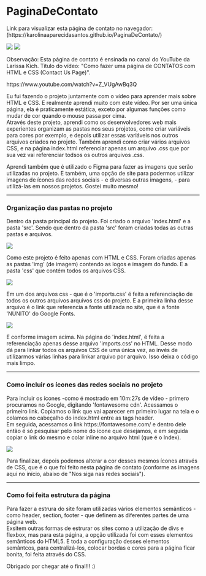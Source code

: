 # PaginaDeContato

<p>Link para visualizar esta página de contato no navegador: (https://karolinaaparecidasantos.github.io/PaginaDeContato/)</p>
<img src="https://github.com/user-attachments/assets/a71a699c-6581-43d0-aaca-ebcf343cc372" />
<img src="https://github.com/user-attachments/assets/52071b83-7841-469b-9c34-52b0dc4a4b42" />
<p>Observação: Esta página de contato é ensinada no canal do YouTube da Larissa Kich. Título do vídeo: "Como fazer uma página de CONTATOS com HTML e CSS (Contact Us Page)".</p>
<p>https://www.youtube.com/watch?v=Z_VUgAwBq3Q</p>
<p>Eu fui fazendo o projeto juntamente com o vídeo para aprender mais sobre HTML e CSS. E realmente aprendi muito com este vídeo. Por ser uma única página, ela é praticamente estática, exceto por algumas funções como mudar de cor quando o mouse passa por cima. <br>
Através deste projeto, aprendi como os desenvolvedores web mais experientes organizam as pastas nos seus projetos, como criar variáveis para cores por exemplo, e depois utilizar essas variáveis nos outros arquivos criados no projeto. Também aprendi como criar vários arquivos CSS, e na página index.html referenciar apenas um arquivo .css que por sua vez vai referenciar todsos os outros arquivos .css.</p>
<p>Aprendi também que é utilizado o Figma para fazer as imagens que serão utilizadas no projeto. E também, uma opção de site para podermos utilizar imagens de ícones das redes sociais - e diversas outras imagens, - para utilizá-las em nossos projetos. Gostei muito mesmo! </p>
<hr>
<h3>Organização das pastas no projeto</h3>
<p>Dentro da pasta principal do projeto. Foi criado o arquivo 'index.html' e a pasta 'src'. Sendo que dentro da pasta 'src' foram criadas todas as outras pastas e arquivos.</p>
<img src="https://github.com/user-attachments/assets/90e57b1e-af76-4a32-8a05-64f36a3183f5" />
<p>Como este projeto é feito apenas com HTML e CSS. Foram criadas apenas as pastas 'img' (de imagem) contendo as logos e imagem do fundo. E a pasta 'css' que contém todos os arquivos CSS.</p>
<img src="https://github.com/user-attachments/assets/30d5ddc9-4a92-4906-a6c0-b4815d2c3b7b" />
<p>Em um dos arquivos css - que é o 'imports.css' é feita a referenciação de todos os outros arquivos arquivos css do projeto. E a primeira linha desse arquivo é o link que referencia a fonte utilizada no site, que é a fonte 'NUNITO' do Google Fonts.</p>
<img src="https://github.com/user-attachments/assets/a2b92007-41a8-48af-829a-7f58b4db6b56" />
<p>E conforme imagem acima. Na página do 'index.html', é feita a referenciação apenas desse arquivo 'imports.css' no HTML. Desse modo dá para linkar todos os arquivos CSS de uma única vez, ao invés de utilizarmos várias linhas para linkar arquivo por arquivo. Isso deixa o código mais limpo.</p>
<hr>
<h3>Como incluir os ícones das redes sociais no projeto</h3>
<p>Para incluir os ícones -como é mostrado em 10m:27s de vídeo - primero procuramos no Google, digitando 'fontawesome cdn'. Acessamos o primeiro link. Copiamos o link que vai aparecer em primeiro lugar na tela e o colamos no cabeçalho do index.html entre as tags header.<br>Em seguida, acessamos o link https://fontawesome.com/ e dentro dele então é só pesquisar pelo nome do ícone que desejamos, e em seguida copiar o link do mesmo e colar inline no arquivo html (que é o Index).</p>
<img src="https://github.com/user-attachments/assets/99729472-2cfa-49f1-8df4-470633d37a1d" />
<p>Para finalizar, depois podemos alterar a cor desses mesmos ícones através de CSS, que é o que foi feito nesta página de contato (conforme as imagens aqui no início, abaixo de "Nos siga nas redes sociais").</p>
<hr>
<h3>Como foi feita estrutura da página</h3>
<p>Para fazer a estrura do site foram utilizadas vários elementos semânticos - como header, section, footer - que definem as diferentes partes de uma página web.<br> Exsitem outras formas de estrurar os sites como a utilização de divs e flexbox, mas para esta página, a opção utilizada foi com esses elementos semânticos do HTML5. E toda a configuração desses elementos semântcos, para centralizá-los, colocar bordas e cores para a página ficar bonita, foi feita através do CSS.</p>

Obrigado por chegar até o final!!! :) 
